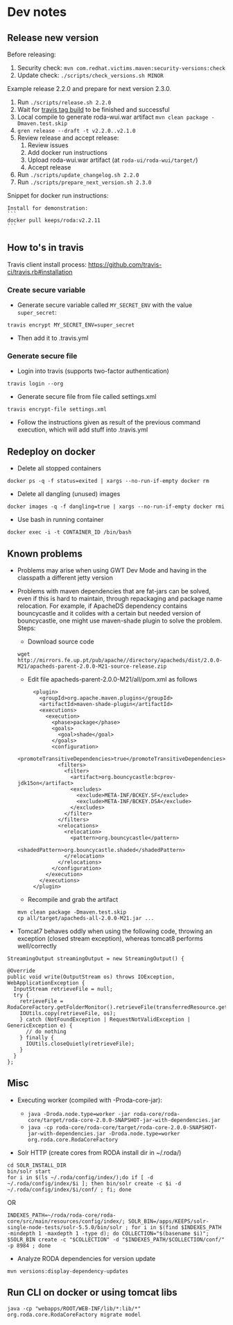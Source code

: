 # Dev notes

## Release new version

Before releasing:
1. Security check: `mvn com.redhat.victims.maven:security-versions:check`
2. Update check: `./scripts/check_versions.sh MINOR`

Example release 2.2.0 and prepare for next version 2.3.0.

1. Run `./scripts/release.sh 2.2.0`
2. Wait for [travis tag build](https://travis-ci.org/keeps/roda/) to be finished and successful
3. Local compile to generate roda-wui.war artifact `mvn clean package -Dmaven.test.skip`
4. `gren release --draft -t v2.2.0..v2.1.0`
5. Review release and accept release:
	1. Review issues
	2. Add docker run instructions
	3. Upload roda-wui.war artifact (at `roda-ui/roda-wui/target/`)
	4. Accept release
6. Run `./scripts/update_changelog.sh 2.2.0`
7. Run `./scripts/prepare_next_version.sh 2.3.0`

Snippet for docker run instructions:
````
Install for demonstration:
```
docker pull keeps/roda:v2.2.11
```
````

## How to's in travis

Travis client install process: https://github.com/travis-ci/travis.rb#installation

### Create secure variable

* Generate secure variable called `MY_SECRET_ENV` with the value `super_secret`:
```
travis encrypt MY_SECRET_ENV=super_secret
```
* Then add it to .travis.yml

### Generate secure file

* Login into travis (supports two-factor authentication)
```
travis login --org
```
* Generate secure file from file called settings.xml
```
travis encrypt-file settings.xml
```
* Follow the instructions given as result of the previous command execution, which will add stuff into .travis.yml


## Redeploy on docker

* Delete all stopped containers
```
docker ps -q -f status=exited | xargs --no-run-if-empty docker rm
```
* Delete all dangling (unused) images
```
docker images -q -f dangling=true | xargs --no-run-if-empty docker rmi
```
* Use bash in running container
```
docker exec -i -t CONTAINER_ID /bin/bash
```

## Known problems

* Problems may arise when using GWT Dev Mode and having in the classpath a different jetty version
* Problems with maven dependencies that are fat-jars can be solved, even if this is hard to maintain, through repackaging and package name relocation.
	For example, if ApacheDS dependency contains bouncycastle and it colides with a certain but needed version of bouncycastle, one might use maven-shade plugin to solve the problem. Steps:
	* Download source code
	```
	wget http://mirrors.fe.up.pt/pub/apache//directory/apacheds/dist/2.0.0-M21/apacheds-parent-2.0.0-M21-source-release.zip
	```
	* Edit file apacheds-parent-2.0.0-M21/all/pom.xml as follows
	```
	     <plugin>
	       <groupId>org.apache.maven.plugins</groupId>
	       <artifactId>maven-shade-plugin</artifactId>
	       <executions>
	         <execution>
	           <phase>package</phase>
	           <goals>
	             <goal>shade</goal>
	           </goals>
	           <configuration>
	             <promoteTransitiveDependencies>true</promoteTransitiveDependencies>
	             <filters>
	               <filter>
	                 <artifact>org.bouncycastle:bcprov-jdk15on</artifact>
	                 <excludes>
	                   <exclude>META-INF/BCKEY.SF</exclude>
	                   <exclude>META-INF/BCKEY.DSA</exclude>
	                 </excludes>
	               </filter>
	             </filters>
	             <relocations>
	               <relocation>
	                 <pattern>org.bouncycastle</pattern>
	                 <shadedPattern>org.bouncycastle.shaded</shadedPattern>
	               </relocation>
	             </relocations>
	           </configuration>
	         </execution>
	       </executions>
	     </plugin>
	```
	* Recompile and grab the artifact
	```
	mvn clean package -Dmaven.test.skip
	cp all/target/apacheds-all-2.0.0-M21.jar ...
	```

* Tomcat7 behaves oddly when using the following code, throwing an exception (closed stream exception), whereas tomcat8 performs well/correctly
 ```
 StreamingOutput streamingOutput = new StreamingOutput() {

 @Override
 public void write(OutputStream os) throws IOException, WebApplicationException {
   InputStream retrieveFile = null;
   try {
     retrieveFile =  RodaCoreFactory.getFolderMonitor().retrieveFile(transferredResource.getFullPath());
     IOUtils.copy(retrieveFile, os);
     } catch (NotFoundException | RequestNotValidException | GenericException e) {
       // do nothing
     } finally {
       IOUtils.closeQuietly(retrieveFile);
     }
   }
 };
```
## Misc

* Executing worker (compiled with -Proda-core-jar):
	* `java -Droda.node.type=worker -jar roda-core/roda-core/target/roda-core-2.0.0-SNAPSHOT-jar-with-dependencies.jar`
	* `java -cp roda-core/roda-core/target/roda-core-2.0.0-SNAPSHOT-jar-with-dependencies.jar -Droda.node.type=worker org.roda.core.RodaCoreFactory`

* Solr HTTP (create cores from RODA install dir in ~/.roda/)
```
cd SOLR_INSTALL_DIR
bin/solr start
for i in $(ls ~/.roda/config/index/);do if [ -d ~/.roda/config/index/$i ]; then bin/solr create -c $i -d ~/.roda/config/index/$i/conf/ ; fi; done
```
OR
```
INDEXES_PATH=~/roda/roda-core/roda-core/src/main/resources/config/index/; SOLR_BIN=/apps/KEEPS/solr-single-node-tests/solr-5.5.0/bin/solr ; for i in $(find $INDEXES_PATH -mindepth 1 -maxdepth 1 -type d); do COLLECTION="$(basename $i)"; $SOLR_BIN create -c "$COLLECTION" -d "$INDEXES_PATH/$COLLECTION/conf/" -p 8984 ; done
```
* Analyze RODA dependencies for version update
```
mvn versions:display-dependency-updates
```

## Run CLI on docker or using tomcat libs

```
java -cp "webapps/ROOT/WEB-INF/lib/*:lib/*" org.roda.core.RodaCoreFactory migrate model
```
